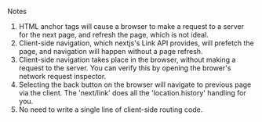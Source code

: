 Notes

1. HTML anchor tags will cause a browser to make a request to a server for the next page, and refresh the page, which is not ideal.
2. Client-side navigation, which nextjs's Link API provides, will prefetch the page, and navigation will happen without a page refresh.
3. Client-side navigation takes place in the browser, without making a request to the server. You can verify this by opening the brower's network request inspector.
4. Selecting the back button on the browser will navigate to previous page via the client. The 'next/link' does all the 'location.history' handling for you.
5. No need to write a single line of client-side routing code. 